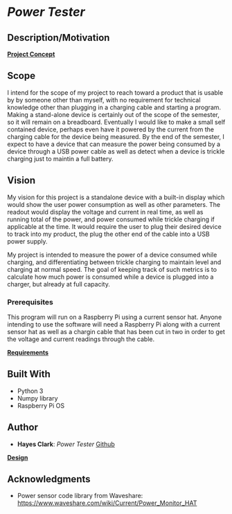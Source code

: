 # *Power Tester*
## Description/Motivation
**[Project Concept](concept.md)**

## Scope
I intend for the scope of my project to reach toward a product that is usable by by someone other than myself, with no requirement for technical knowledge other than plugging in a charging cable and starting a program. Making a stand-alone device is certainly out of the scope of the semester, so it will remain on a breadboard. Eventually I would like to make a small self contained device, perhaps even have it powered by the current from the charging cable for the device being measured. By the end of the semester, I expect to have a device that can measure the power being consumed by a device through a USB power cable as well as detect when a device is trickle charging just to maintin a full battery.

## Vision
My vision for this project is a standalone device with a built-in display which would show the user power consumption as well as other parameters. The readout would display the voltage and current in real time, as well as running total of the power, and power consumed while trickle charging if applicable at the time. It would require the user to plug their desired device to track into my product, the plug the other end of the cable into a USB power supply.

My project is intended to measure the power of a device consumed while charging, and differentiating between trickle charging to maintain level and charging at normal speed. The goal of keeping track of such metrics is to calculate how much power is consumed while a device is plugged into a charger, but already at full capacity.

### Prerequisites

This program will run on a Raspberry Pi using a current sensor hat. Anyone intending to use the software will need a Raspberry Pi along with a current sensor hat as well as a chargin cable that has been cut in two in order to get the voltage and current readings through the cable.

**[Requirements](requirements.md)**

## Built With
- Python 3
- Numpy library
- Raspberry Pi OS

## Author

- **Hayes Clark**: *Power Tester* [Github](https://github.com/clarkh97/)

**[Design](design.md)**

## Acknowledgments

- Power sensor code library from Waveshare: https://www.waveshare.com/wiki/Current/Power_Monitor_HAT


